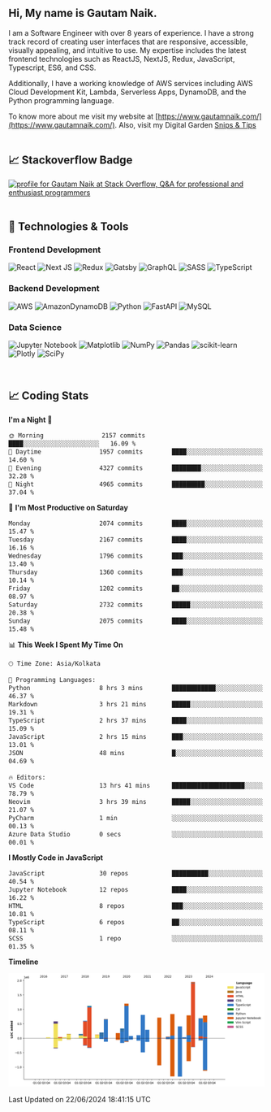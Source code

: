  
## Hi, My name is Gautam Naik.

I am a Software Engineer with over 8 years of experience. I have a strong track record of creating user interfaces that are responsive, accessible, visually appealing, and intuitive to use. My expertise includes the latest frontend technologies such as ReactJS, NextJS, Redux, JavaScript, Typescript, ES6, and CSS. 

Additionally, I have a working knowledge of AWS services including AWS Cloud Development Kit, Lambda, Serverless Apps, DynamoDB, and the Python programming language. 

To know more about me visit my website at [https://www.gautamnaik.com/](https://www.gautamnaik.com/). Also, visit my Digital Garden [Snips & Tips](https://gautamnaik1994.gitbook.io/snippets/)
<br/>
<br/>

## &#x1f4c8; Stackoverflow Badge

<a href="https://stackoverflow.com/users/2376317/gautam-naik"><img src="https://stackoverflow.com/users/flair/2376317.png?theme=dark" width="208" height="58" alt="profile for Gautam Naik at Stack Overflow, Q&amp;A for professional and enthusiast programmers" title="profile for Gautam Naik at Stack Overflow, Q&amp;A for professional and enthusiast programmers"></a>
<br/>
<br/>

## 🔧 Technologies & Tools

### Frontend Development 

![React](https://img.shields.io/badge/react-%2320232a.svg?style=for-the-badge&logo=react&logoColor=%2361DAFB)
![Next JS](https://img.shields.io/badge/Next-black?style=for-the-badge&logo=next.js&logoColor=white)
![Redux](https://img.shields.io/badge/redux-%23593d88.svg?style=for-the-badge&logo=redux&logoColor=white)
![Gatsby](https://img.shields.io/badge/Gatsby-%23663399.svg?style=for-the-badge&logo=gatsby&logoColor=white)
![GraphQL](https://img.shields.io/badge/-GraphQL-E10098?style=for-the-badge&logo=graphql&logoColor=white)
![SASS](https://img.shields.io/badge/SASS-hotpink.svg?style=for-the-badge&logo=SASS&logoColor=white)
![TypeScript](https://img.shields.io/badge/typescript-%23007ACC.svg?style=for-the-badge&logo=typescript&logoColor=white)


### Backend Development 

![AWS](https://img.shields.io/badge/AWS-%23FF9900.svg?style=for-the-badge&logo=amazon-aws&logoColor=white)
![AmazonDynamoDB](https://img.shields.io/badge/Amazon%20DynamoDB-4053D6?style=for-the-badge&logo=Amazon%20DynamoDB&logoColor=white)
![Python](https://img.shields.io/badge/python-3670A0?style=for-the-badge&logo=python&logoColor=ffdd54)
![FastAPI](https://img.shields.io/badge/FastAPI-005571?style=for-the-badge&logo=fastapi)
![MySQL](https://img.shields.io/badge/mysql-%2300f.svg?style=for-the-badge&logo=mysql&logoColor=white)


### Data Science

![Jupyter Notebook](https://img.shields.io/badge/jupyter-%23FA0F00.svg?style=for-the-badge&logo=jupyter&logoColor=white)
![Matplotlib](https://img.shields.io/badge/Matplotlib-%23ffffff.svg?style=for-the-badge&logo=Matplotlib&logoColor=black)
![NumPy](https://img.shields.io/badge/numpy-%23013243.svg?style=for-the-badge&logo=numpy&logoColor=white)
![Pandas](https://img.shields.io/badge/pandas-%23150458.svg?style=for-the-badge&logo=pandas&logoColor=white)
![scikit-learn](https://img.shields.io/badge/scikit--learn-%23F7931E.svg?style=for-the-badge&logo=scikit-learn&logoColor=white)
![Plotly](https://img.shields.io/badge/Plotly-%233F4F75.svg?style=for-the-badge&logo=plotly&logoColor=white)
![SciPy](https://img.shields.io/badge/SciPy-%230C55A5.svg?style=for-the-badge&logo=scipy&logoColor=%white)

<br/>

## 📈 Coding Stats

<!--START_SECTION:waka-->
**I'm a Night 🦉** 

```text
🌞 Morning                2157 commits        ████░░░░░░░░░░░░░░░░░░░░░   16.09 % 
🌆 Daytime                1957 commits        ████░░░░░░░░░░░░░░░░░░░░░   14.60 % 
🌃 Evening                4327 commits        ████████░░░░░░░░░░░░░░░░░   32.28 % 
🌙 Night                  4965 commits        █████████░░░░░░░░░░░░░░░░   37.04 % 
```
📅 **I'm Most Productive on Saturday** 

```text
Monday                   2074 commits        ████░░░░░░░░░░░░░░░░░░░░░   15.47 % 
Tuesday                  2167 commits        ████░░░░░░░░░░░░░░░░░░░░░   16.16 % 
Wednesday                1796 commits        ███░░░░░░░░░░░░░░░░░░░░░░   13.40 % 
Thursday                 1360 commits        ███░░░░░░░░░░░░░░░░░░░░░░   10.14 % 
Friday                   1202 commits        ██░░░░░░░░░░░░░░░░░░░░░░░   08.97 % 
Saturday                 2732 commits        █████░░░░░░░░░░░░░░░░░░░░   20.38 % 
Sunday                   2075 commits        ████░░░░░░░░░░░░░░░░░░░░░   15.48 % 
```


📊 **This Week I Spent My Time On** 

```text
🕑︎ Time Zone: Asia/Kolkata

💬 Programming Languages: 
Python                   8 hrs 3 mins        ████████████░░░░░░░░░░░░░   46.37 % 
Markdown                 3 hrs 21 mins       █████░░░░░░░░░░░░░░░░░░░░   19.31 % 
TypeScript               2 hrs 37 mins       ████░░░░░░░░░░░░░░░░░░░░░   15.09 % 
JavaScript               2 hrs 15 mins       ███░░░░░░░░░░░░░░░░░░░░░░   13.01 % 
JSON                     48 mins             █░░░░░░░░░░░░░░░░░░░░░░░░   04.69 % 

🔥 Editors: 
VS Code                  13 hrs 41 mins      ████████████████████░░░░░   78.79 % 
Neovim                   3 hrs 39 mins       █████░░░░░░░░░░░░░░░░░░░░   21.07 % 
PyCharm                  1 min               ░░░░░░░░░░░░░░░░░░░░░░░░░   00.13 % 
Azure Data Studio        0 secs              ░░░░░░░░░░░░░░░░░░░░░░░░░   00.01 % 
```

**I Mostly Code in JavaScript** 

```text
JavaScript               30 repos            ██████████░░░░░░░░░░░░░░░   40.54 % 
Jupyter Notebook         12 repos            ████░░░░░░░░░░░░░░░░░░░░░   16.22 % 
HTML                     8 repos             ███░░░░░░░░░░░░░░░░░░░░░░   10.81 % 
TypeScript               6 repos             ██░░░░░░░░░░░░░░░░░░░░░░░   08.11 % 
SCSS                     1 repo              ░░░░░░░░░░░░░░░░░░░░░░░░░   01.35 % 
```



**Timeline**

![Lines of Code chart](https://raw.githubusercontent.com/gautamnaik1994/gautamnaik1994/master/assets/bar_graph.png)


 Last Updated on 22/06/2024 18:41:15 UTC
<!--END_SECTION:waka-->

<!-- ## &#x1f4c8; My GitHub Stats

[![Top Langs](https://github-readme-stats.vercel.app/api/top-langs/?username=gautamnaik1994&hide=java,html,css&theme=nord)](https://github.com/anuraghazra/github-readme-stats)


## &#x1f4c8; Wakatime Stats

<a href="https://wakatime.com"><img src="https://wakatime.com/share/@gautamnaik1994/6e3d774f-5628-4179-9709-01d2633682e2.png" /></a> -->
